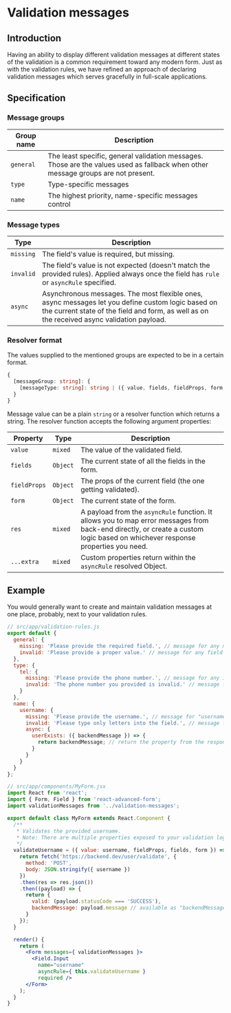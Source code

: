 # Validation messages

## Introduction
Having an ability to display different validation messages at different states of the validation is a common requirement toward any modern form. Just as with the validation rules, we have refined an approach of declaring validation messages which serves gracefully in full-scale applications.

## Specification

### Message groups

| Group name | Description |
| ---- | ----------- |
| `general` | The least specific, general validation messages. Those are the values used as fallback when other message groups are not present. |
| `type` | Type-specific messages  |
| `name` | The highest priority, name-specific messages control  |

### Message types

| Type | Description |
| ---- | ----------- |
| `missing` | The field's value is required, but missing. |
| `invalid` | The field's value is not expected (doesn't match the provided rules). Applied always once the field has `rule` or `asyncRule` specified. |
| `async` | Asynchronous messages. The most flexible ones, async messages let you define custom logic based on the current state of the field and form, as well as on the received async validation payload. |

### Resolver format
The values supplied to the mentioned groups are expected to be in a certain format.

```ts
{
  [messageGroup: string]: {
    [messageType: string]: string | ({ value, fields, fieldProps, form, res, ...extra }) => string
  }
}
```

Message value can be a plain `string` or a resolver function which returns a string. The resolver function accepts the following argument properties:

| Property | Type | Description |
| -------- | ---- | ----------- |
| `value` | `mixed` | The value of the validated field. |
| `fields` | `Object` | The current state of all the fields in the form. |
| `fieldProps` | `Object` | The props of the current field (the one getting validated). |
| `form` | `Object` | The current state of the form. |
| `res` | `mixed` | A payload from the `asyncRule` function. It allows you to map error messages from back-end directly, or create a custom logic based on whichever response properties you need. |
| `...extra` | `mixed` | Custom properties return within the `asyncRule` resolved Object. |

## Example
You would generally want to create and maintain validation messages at one place, probably, next to your validation rules.

```js
// src/app/validation-rules.js
export default {
  general: {
    missing: 'Please provide the required field.', // message for any missing field
    invalid: 'Please provide a proper value.' // message for any field which value doesn't match the provided rules
  },
  type: {
    tel: {
      missing: 'Please provide the phone number.', // message for any input[type="tel"] with missing value
      invalid: 'The phone number you provided is invalid.' // message for any input[type="tel"] with value not matching the specified rules
    }
  },
  name: {
    username: {
      missing: 'Please provide the username.', // message for "username" field with missing value
      invalid: 'Please type only letters into the field.', // message for "username" field which value doesn't match the provided rules
      async: {
        userExists: ({ backendMessage }) => {
          return backendMessage; // return the property from the response payload directly
        }
      }
    }
  }
};
```

```jsx
// src/app/components/MyForm.jsx
import React from 'react';
import { Form, Field } from 'react-advanced-form';
import validationMessages from '../validation-messages';

export default class MyForm extends React.Component {
  /**
   * Validates the provided username.
   * Note: There are multiple properties exposed to your validation logic by React Advanced Form.
   */
  validateUsername = ({ value: username, fieldProps, fields, form }) => {
    return fetch('https://backend.dev/user/validate', {
      method: 'POST',
      body: JSON.stringify({ username })
    })
    .then(res => res.json())
    .then((payload) => {
      return {
        valid: (payload.statusCode === 'SUCCESS'),
        backendMessage: payload.message // available as "backendMessage" in resolver arguments
      }
    });
  }

  render() {
    return (
      <Form messages={ validationMessages }>
        <Field.Input
          name="username"
          asyncRule={ this.validateUsername }
          required />
      </Form>
    );
  }
}
```



